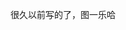 很久以前写的了，图一乐哈
<!--
* @我从2015年其实就开始写小说了，起初使用的是学校写作业用的本子，所有内容也都写在这些本子上，前期基本上都是一本写一个故事
* @后来准备写一个网游穿越流的小说，结果后来发现一本书写不完，索性一直写下去了，这个系列陆陆续续写了二十几本
* @中途也写了其他系列，列如《我的世界》相关的同人小说
* @但无一例外的都没有发布在网站上，将这些小说电子化的梦想一直深深埋藏在我的内心
* @最开始其实写的是末世文，关于九星连珠的，后来原稿丢失了之后又写了两遍，无一例外的都丢了/笑
* @而且我早期写小说有个习惯，不会写大纲，说白了所有内容都是即兴创作，只有少数伏笔，一般时间跨越不会超过一本书的内容
* @目前可追溯的有50本，包括写一半烂尾的，还有从18年11月立项到现在只写了个开头的
* @确实没什么头绪，江郎才尽了属于是
* @这些小说也被同班的同学借读过，不过没反响，我也知道我写的不怎么样，无非就是图一乐嘛，开心就好
* @其中有好几本都丢失了，很可惜，不过肯定是黑历史就对了:-)
* @所有书籍电子化的时候我将保留所有内容
* @写的时候在书本旁留下的一些内容我也会以注释的方式写出
* @早年间文笔不怎么样，现在再读一堆语法错误
* @所以希望阁下在读到一些槽点满满的地方还请嘴下留情
* @欢迎打Lssues吐槽，感谢
* @2023/2/23-11:49 by HarayamaRese
-->